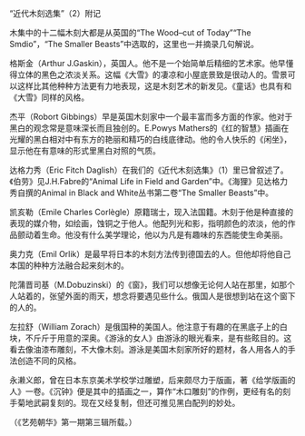 “近代木刻选集”（2）附记

  

木集中的十二幅木刻大都是从英国的“The Wood–cut of Today”“The Smdio”，“The Smaller Beasts”中选取的，这里也一并摘录几句解说。

格斯金（Arthur J.Gaskin），英国人。他不是一个始简单后精细的艺术家。他早懂得立体的黑色之浓淡关系。这幅《大雪》的凄凉和小屋底景致是很动人的。雪景可以这样比其他种种方法更有力地表现，这是木刻艺术的新发见。《童话》也具有和《大雪》同样的风格。

杰平（Robort Gibbings）早是英国木刻家中一个最丰富而多方面的作家。他对于黑白的观念常是意味深长而且独创的。E.Powys Mathers的《红的智慧》插画在光耀的黑白相对中有东方的艳丽和精巧的白线底律动。他的令人快乐的《闲坐》，显示他在有意味的形式里黑白对照的气质。

达格力秀（Eric Fitch Daglish）在我们的《近代木刻选集》（1）里已曾叙述了。《伯劳》见J.H.Fabre的“Animal Life in Field and Garden”中。《海狸》见达格力秀自撰的Animal in Black and White丛书第二卷“The Smaller Beasts”中。

凯亥勒（Emile Charles Corlègle）原籍瑞士，现入法国籍。木刻于他是种直接的表现的媒介物，如绘画，蚀铜之于他人。他配列光和影，指明颜色的浓淡，他的作品颤动着生命。他没有什么美学理论，他以为凡是有趣味的东西能使生命美丽。

奥力克（Emil Orlik）是最早将日本的木刻方法传到德国去的人。但他却将他自己本国的种种方法融合起来刻木的。

陀蒲晋司基（M.Dobuzinski）的《窗》，我们可以想像无论何人站在那里，如那个人站着的，张望外面的雨天，想念将要遇见些什么。俄国人是很想到站在这个窗下的人的。

左拉舒（William Zorach）是俄国种的美国人。他注意于有趣的在黑底子上的白块，不斤斤于用意的深奥。《游泳的女人》由游泳的眼光看来，是有些眩目的。这看去像油漆布雕刻，不大像木刻。游泳是美国木刻家所好的题材，各人用各人的手法创造不同的风格。

永濑义郎，曾在日本东京美术学校学过雕塑，后来颇尽力于版画，著《给学版画的人》一卷。《沉钟》便是其中的插画之一，算作“木口雕刻”的作例，更经有名的刻手菊地武嗣复刻的。现在又经复制，但还可推见黑白配列的妙处。

  

（《艺苑朝华》第一期第三辑所载。）